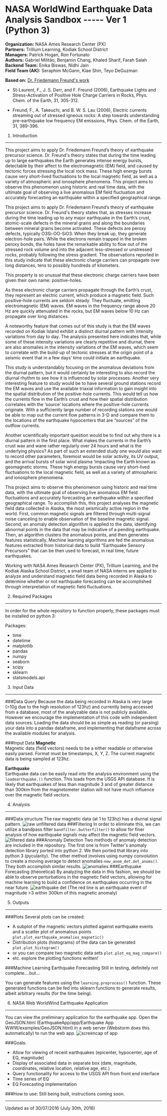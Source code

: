 NASA WorldWind Earthquake Data Analysis Sandbox ----- Ver 1 (Python 3)
=======================================================================
**Organization:** NASA Ames Research Center (PX)  
**Partners:** Trillium Learning, Kodiak School District  
**Managers:** Patrick Hogan, Ron Fortunato  
**Authors:** Gabriel Militão, Benjamin Chang, Khaled Sharif, Farah Salah  
**Backend Team:** Enika Biswas, Nidhi Jain  
**Field Team (AK):** Seraphim McGann, Kiae Shin, Teyo DeGuzman

**Based on:** [Dr. Friedemann Freund's work](http://geo.arc.nasa.gov/sg/cv/esddir3cv-freund.html)

* St-Laurent, F., J. S. Derr, and F. Freund (2006), Earthquake Lights and Stress-Activation
 of Positive Hole Charge Carriers in Rocks, Phys. Chem. of the Earth, 31, 305-312.

* Freund, F., A. Takeuchi, and B. W. S. Lau (2006), Electric currents streaming out of stressed
 igneous rocks: A step towards understanding pre-earthquake low frequency EM emissions,
 Phys. Chem. of the Earth, 31, 389-396.

1. Introduction
---
This project aims to apply Dr. Friedemann Freund’s theory of earthquake precursor science. Dr. Freund's theory states that during the time leading up to large earthquakes the Earth generates intense energy bursts, detectable by their affect to the electromagnetic (EM) field, and caused by tectonic forces stressing the local rock mass. These high energy bursts cause very short-lived fluctuations to the local magnetic field, as well as a variety of atmospheric and ionosphere phenomena. This project aims to observe this phenomenon using historic and real time data, with the ultimate goal of observing a live anomalous EM field fluctuation and accurately forecasting an earthquake within a specified geographical range.

This project aims to apply Dr. Friedemann Freund’s theory of earthquake precursor science. Dr. Freund's theory states that, as stresses increase during the time leading up to any major earthquake in the Earth’s crust, atomic-scale defects in the mineral grains and along the boundaries between mineral grains become activated. These defects are peroxy defects, typically O3Si-OO-SiO3.  When they break up, they generate electron-hole pairs. While the electrons remain trapped in the broken peroxy bonds, the holes have the remarkable ability to flow out of the stressed rock volume and into the adjacent less-stressed or unstressed rocks, probably following the stress gradient.  The observations reported in this study indicate that these electronic charge carriers can propagate over long distances, tens to possibly hundreds of kilometers.

This property is so unusual that these electronic charge carriers have been given their own name: positive-holes.

As these electronic charge carriers propagate through the Earth’s crust, they represent an electric current, which produce a magnetic field. Such positive-hole currents are seldom steady. They fluctuate, emitting electromagnetic (EM) waves. EM waves in the frequency range above 20 Hz are quickly attenuated in the rocks, but EM waves below 10 Hz can propagate over long distances.

A noteworthy feature that comes out of this study is that the EM waves recorded on Kodiak Island exhibit a distinct diurnal pattern with intensity variations from day to day.  The analysis presented here indicates that, while some of these intensity variations are clearly repetitive and diurnal, there are also anomalies in the intensity variations of the EM waves, which seem to correlate with the build-up of tectonic stresses at the origin point of a seismic event that in a few days’ time could initiate an earthquake.

This study is understandably focusing on the anomalous deviations from the diurnal pattern, but it would certainly be interesting to also record the diurnal rhythm to see how it is influenced by solar processes.  Another very interesting feature to study would be to have several ground stations record the EM waves and use the available triaxial information to gain insight into the spatial distribution of the positive-hole currents. This would tell us how the currents flow in the Earth’s crust and how their spatial distribution correlates with the ‘source’ locations where the positive-hole currents originate. With a sufficiently large number of recording stations one would be able to map out the current flow patterns in 3-D and compare them to the locations of the earthquake hypocenters that are “sources” of the outflow currents.

Another scientifically important question would be to find out why there is a diurnal pattern in the first place. What makes the currents in the Earth’s crust wax and wane rather regularly over 24 hours and what is the underlying physics? As part of such an extended study one would also want to record other parameters, foremost would be solar activity, its UV output, and the arrival bursts of solar wind plasma ‘impacting the Earth known as geomagnetic storms. These high energy bursts cause very short-lived fluctuations to the local magnetic field, as well as a variety of atmospheric and ionosphere phenomena.

This project aims to observe this phenomenon using historic and real time data, with the ultimate goal of observing live anomalous EM field fluctuations and accurately forecasting an earthquake within a specified geographical range. To accomplish this, this project analyses the magnetic field data collected in Alaska, the most seismically active region in the world. First, common magnetic signals are filtered through multi-signal noise canceling to enable observation of the baseline magnetic signal. Second, an anomaly detection algorithm is applied to the data, identifying abnormal points in the data that may be indicative of a pending earthquake. Then, an algorithm clusters the anomalous points, and then generates features statistically. Machine learning algorithms are fed the anomalous features extracted from historical data to build “Earthquake Sensory Precursors” that can be then used to forecast, in real time, future earthquakes.

Working with NASA Ames Research Center (PX), Trillium Learning, and the Kodiak Alaska School District, a small team of NASA interns are applied to analyze and understand magnetic field data being recorded in Alaska to determine whether or not earthquake forecasting can be accomplished through interpretation of magnetic field fluctuations.

2. Required Packages
---
In order for the whole repository to function properly, these packages must be installed on python 3:

Packages:
* time
* datetime
* matplotlib
* pandas
* numpy
* seaborn
* scipy
* sklearn
* statsmodels.api

3. Input Data
---
###Data Query
Because the data being recorded in Alaska is very large (>10g due to the high resolution of 123hz) and currently being accessed from a database, most of the analyzable data is not publicly available. However we encourage the implementation of this code with independent data sources. Loading the data should be as simple as reading (or parsing) your data into a pandas dataframe, and implementing that dataframe across the available modules for analysis.

###Input Data
**Magnetic**  
Magnetic data (field vectors) needs to be a either readable or otherwise easily parsed.
Format must be timestamps, X, Y, Z. The current magnetic data is being sampled at 123hz.

**Earthquake**  
Earthquake data can be easily read into the analysis environment using the `loadearthquake.()` function.
This loads from the USGS API database. It is likely that earthquakes of less than magnitude 3 and of greater distance than 300km from the magnetometer station will not have much influence over the magnetic field vectors.

4. Analysis
-----------
###Data structure
The raw magnetic data (at 1 to 123hz) has a diurnal signal pattern.
![raw unfiltered data](https://github.com/NASAWorldWindResearch/EarthquakeApp/blob/master/documentation_pix/example_raw_data.png)
###Filtering
In order to eliminate this, we can utilize a bandpass filter `bandfilter.butterfilter()` to allow for finer analysis of how earthquake signals may affect the magnetic field vectors.
![filtered data](https://github.com/NASAWorldWindResearch/EarthquakeApp/blob/master/documentation_pix/example_filtered.png)
###Anomaly Detection
Two methods of anomaly detection are included in the repository. The first one is from Twitter's anomaly detection library ported into python 2. We then ported that library into python 3 (pycularity).
The other method involves using numpy convolution to create a moving average to detect anomalies `new_anom_det.det_anoms()`. They both accomplish similar results.
![anomalies](https://github.com/NASAWorldWindResearch/EarthquakeApp/blob/master/documentation_pix/example_anom.png)
###Earthquake Forecasting (theoretical)
By analyzing the data in this fashion, we should be able to observe perturbations in the magnetic field vectors, allowing for machine learning to build a confidence on earthquakes occurring in the near future.
![earthquake det](https://github.com/NASAWorldWindResearch/EarthquakeApp/blob/master/documentation_pix/example_eq_det.png)
(The red line is an earthquake event of magnitude >3 within 300km of this magnetic anomaly)

5. Outputs
----------
###Plots
Several plots can be created:
* A subplot of the magnetic vectors plotted against earthquake events and a scatter plot of anomalous points `plot.plot_earthquake_anomalies_magnetic()`
* Distribution plots (histograms) of the data can be generated `plot.plot_histogram()`
* or you can compare two magnetic data sets `plot.plot_eq_mag_compare()`
* etc. explore the plotting functions written!

###Machine Learning Earthquake Forecasting
Still in testing, definitely not complete....but...

You can generate features using the `learning.preprocess()` function. These generated functions can be fed into sklearn functions to generate results, albeit arbitrary results (for the time being).

6. NASA Web WorldWind Earthquake Application
---------------------------------------------
You can view the preliminary application for the earthquake app. Open the GeoJSON.html (EarthquakeApp/app/Earthquake App WWW/examples/GeoJSON.html) in a web server (Webstorm does this automatically) to run the web app.
![screencap of app](https://github.com/NASAWorldWindResearch/EarthquakeApp/blob/master/documentation_pix/app_screencap.png)

###Goals:
* Allow for viewing of recent earthquakes (epicenter, hypocenter, age of EQ, magnitude)
* Display of associated data in separate box (date, magnitude, coordinates, relative location, relative age, etc.)
* Query functionality for access to the USGS API from front end interface
* Time series of EQ
* EQ Forecasting implementation

###How to use:
Still being built, instructions coming soon.

***
Updated as of 30/07/2016 (July 30th, 2016)
